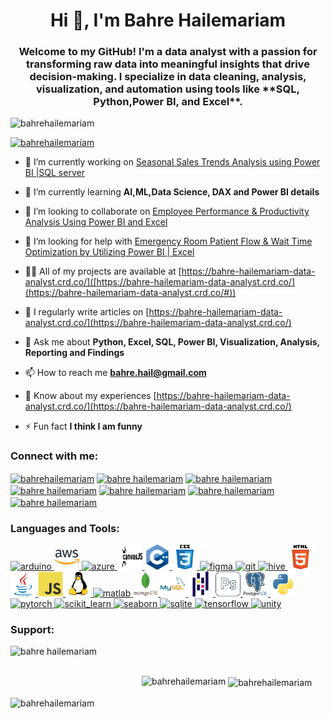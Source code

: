 <h1 align="center">Hi 👋, I'm Bahre Hailemariam</h1>
<h3 align="center">Welcome to my GitHub! I'm a data analyst with a passion for transforming
   raw data into meaningful insights that drive decision-making. I specialize in data cleaning, analysis, visualization, and automation using tools like **SQL, Python,Power BI, and Excel**.</h3>

<p align="left"> <img src="https://komarev.com/ghpvc/?username=bahrehailemariam&label=Profile%20views&color=0e75b6&style=flat" alt="bahrehailemariam" /> </p>

<p align="left"> <a href="https://github.com/ryo-ma/github-profile-trophy"><img src="https://github-profile-trophy.vercel.app/?username=bahrehailemariam" alt="bahrehailemariam" /></a> </p>

- 🔭 I’m currently working on [Seasonal Sales Trends Analysis using Power BI |SQL server]([https://carrd.co/dashboard/9475174068904889/build](https://bahre-hailemariam-data-analyst.crd.co/#sales))

- 🌱 I’m currently learning **AI,ML,Data Science, DAX and Power BI details**

- 👯 I’m looking to collaborate on [Employee Performance & Productivity Analysis Using Power BI and Excel]([https://carrd.co/dashboard/9475174068904889/build](https://bahre-hailemariam-data-analyst.crd.co/#hr))

- 🤝 I’m looking for help with [Emergency Room Patient Flow & Wait Time Optimization by Utilizing Power BI | Excel](https://carrd.co/dashboard/9475174068904889/buildhttps://bahre-hailemariam-data-analyst.crd.co/#health)

- 👨‍💻 All of my projects are available at [https://bahre-hailemariam-data-analyst.crd.co/]([https://bahre-hailemariam-data-analyst.crd.co/](https://bahre-hailemariam-data-analyst.crd.co/#))

- 📝 I regularly write articles on [https://bahre-hailemariam-data-analyst.crd.co/](https://bahre-hailemariam-data-analyst.crd.co/)

- 💬 Ask me about **Python, Excel, SQL, Power BI, Visualization, Analysis, Reporting and Findings**

- 📫 How to reach me **bahre.hail@gmail.com**

- 📄 Know about my experiences [https://bahre-hailemariam-data-analyst.crd.co/](https://bahre-hailemariam-data-analyst.crd.co/)

- ⚡ Fun fact **I think I am funny**

<h3 align="left">Connect with me:</h3>
<p align="left">
<a href="https://linkedin.com/in/bahrehailemariam" target="blank"><img align="center" src="https://raw.githubusercontent.com/rahuldkjain/github-profile-readme-generator/master/src/images/icons/Social/linked-in-alt.svg" alt="bahrehailemariam" height="30" width="40" /></a>
<a href="https://kaggle.com/bahre hailemariam" target="blank"><img align="center" src="https://raw.githubusercontent.com/rahuldkjain/github-profile-readme-generator/master/src/images/icons/Social/kaggle.svg" alt="bahre hailemariam" height="30" width="40" /></a>
<a href="https://fb.com/bahre hailemariam" target="blank"><img align="center" src="https://raw.githubusercontent.com/rahuldkjain/github-profile-readme-generator/master/src/images/icons/Social/facebook.svg" alt="bahre hailemariam" height="30" width="40" /></a>
<a href="https://instagram.com/bahre hailemariam" target="blank"><img align="center" src="https://raw.githubusercontent.com/rahuldkjain/github-profile-readme-generator/master/src/images/icons/Social/instagram.svg" alt="bahre hailemariam" height="30" width="40" /></a>
<a href="https://codeforces.com/profile/bahre hailemariam" target="blank"><img align="center" src="https://raw.githubusercontent.com/rahuldkjain/github-profile-readme-generator/master/src/images/icons/Social/codeforces.svg" alt="bahre hailemariam" height="30" width="40" /></a>
<a href="https://www.leetcode.com/bahre hailemariam" target="blank"><img align="center" src="https://raw.githubusercontent.com/rahuldkjain/github-profile-readme-generator/master/src/images/icons/Social/leet-code.svg" alt="bahre hailemariam" height="30" width="40" /></a>
<a href="https://www.hackerearth.com/bahre hailemariam" target="blank"><img align="center" src="https://raw.githubusercontent.com/rahuldkjain/github-profile-readme-generator/master/src/images/icons/Social/hackerearth.svg" alt="bahre hailemariam" height="30" width="40" /></a>
</p>

<h3 align="left">Languages and Tools:</h3>
<p align="left"> <a href="https://www.arduino.cc/" target="_blank" rel="noreferrer"> <img src="https://cdn.worldvectorlogo.com/logos/arduino-1.svg" alt="arduino" width="40" height="40"/> </a> <a href="https://aws.amazon.com" target="_blank" rel="noreferrer"> <img src="https://raw.githubusercontent.com/devicons/devicon/master/icons/amazonwebservices/amazonwebservices-original-wordmark.svg" alt="aws" width="40" height="40"/> </a> <a href="https://azure.microsoft.com/en-in/" target="_blank" rel="noreferrer"> <img src="https://www.vectorlogo.zone/logos/microsoft_azure/microsoft_azure-icon.svg" alt="azure" width="40" height="40"/> </a> <a href="https://canvasjs.com" target="_blank" rel="noreferrer"> <img src="https://raw.githubusercontent.com/Hardik0307/Hardik0307/master/assets/canvasjs-charts.svg" alt="canvasjs" width="40" height="40"/> </a> <a href="https://www.w3schools.com/cpp/" target="_blank" rel="noreferrer"> <img src="https://raw.githubusercontent.com/devicons/devicon/master/icons/cplusplus/cplusplus-original.svg" alt="cplusplus" width="40" height="40"/> </a> <a href="https://www.w3schools.com/css/" target="_blank" rel="noreferrer"> <img src="https://raw.githubusercontent.com/devicons/devicon/master/icons/css3/css3-original-wordmark.svg" alt="css3" width="40" height="40"/> </a> <a href="https://www.figma.com/" target="_blank" rel="noreferrer"> <img src="https://www.vectorlogo.zone/logos/figma/figma-icon.svg" alt="figma" width="40" height="40"/> </a> <a href="https://git-scm.com/" target="_blank" rel="noreferrer"> <img src="https://www.vectorlogo.zone/logos/git-scm/git-scm-icon.svg" alt="git" width="40" height="40"/> </a> <a href="https://hive.apache.org/" target="_blank" rel="noreferrer"> <img src="https://www.vectorlogo.zone/logos/apache_hive/apache_hive-icon.svg" alt="hive" width="40" height="40"/> </a> <a href="https://www.w3.org/html/" target="_blank" rel="noreferrer"> <img src="https://raw.githubusercontent.com/devicons/devicon/master/icons/html5/html5-original-wordmark.svg" alt="html5" width="40" height="40"/> </a> <a href="https://www.java.com" target="_blank" rel="noreferrer"> <img src="https://raw.githubusercontent.com/devicons/devicon/master/icons/java/java-original.svg" alt="java" width="40" height="40"/> </a> <a href="https://developer.mozilla.org/en-US/docs/Web/JavaScript" target="_blank" rel="noreferrer"> <img src="https://raw.githubusercontent.com/devicons/devicon/master/icons/javascript/javascript-original.svg" alt="javascript" width="40" height="40"/> </a> <a href="https://www.linux.org/" target="_blank" rel="noreferrer"> <img src="https://raw.githubusercontent.com/devicons/devicon/master/icons/linux/linux-original.svg" alt="linux" width="40" height="40"/> </a> <a href="https://www.mathworks.com/" target="_blank" rel="noreferrer"> <img src="https://upload.wikimedia.org/wikipedia/commons/2/21/Matlab_Logo.png" alt="matlab" width="40" height="40"/> </a> <a href="https://www.mongodb.com/" target="_blank" rel="noreferrer"> <img src="https://raw.githubusercontent.com/devicons/devicon/master/icons/mongodb/mongodb-original-wordmark.svg" alt="mongodb" width="40" height="40"/> </a> <a href="https://www.mysql.com/" target="_blank" rel="noreferrer"> <img src="https://raw.githubusercontent.com/devicons/devicon/master/icons/mysql/mysql-original-wordmark.svg" alt="mysql" width="40" height="40"/> </a> <a href="https://pandas.pydata.org/" target="_blank" rel="noreferrer"> <img src="https://raw.githubusercontent.com/devicons/devicon/2ae2a900d2f041da66e950e4d48052658d850630/icons/pandas/pandas-original.svg" alt="pandas" width="40" height="40"/> </a> <a href="https://www.photoshop.com/en" target="_blank" rel="noreferrer"> <img src="https://raw.githubusercontent.com/devicons/devicon/master/icons/photoshop/photoshop-line.svg" alt="photoshop" width="40" height="40"/> </a> <a href="https://www.postgresql.org" target="_blank" rel="noreferrer"> <img src="https://raw.githubusercontent.com/devicons/devicon/master/icons/postgresql/postgresql-original-wordmark.svg" alt="postgresql" width="40" height="40"/> </a> <a href="https://www.python.org" target="_blank" rel="noreferrer"> <img src="https://raw.githubusercontent.com/devicons/devicon/master/icons/python/python-original.svg" alt="python" width="40" height="40"/> </a> <a href="https://pytorch.org/" target="_blank" rel="noreferrer"> <img src="https://www.vectorlogo.zone/logos/pytorch/pytorch-icon.svg" alt="pytorch" width="40" height="40"/> </a> <a href="https://scikit-learn.org/" target="_blank" rel="noreferrer"> <img src="https://upload.wikimedia.org/wikipedia/commons/0/05/Scikit_learn_logo_small.svg" alt="scikit_learn" width="40" height="40"/> </a> <a href="https://seaborn.pydata.org/" target="_blank" rel="noreferrer"> <img src="https://seaborn.pydata.org/_images/logo-mark-lightbg.svg" alt="seaborn" width="40" height="40"/> </a> <a href="https://www.sqlite.org/" target="_blank" rel="noreferrer"> <img src="https://www.vectorlogo.zone/logos/sqlite/sqlite-icon.svg" alt="sqlite" width="40" height="40"/> </a> <a href="https://www.tensorflow.org" target="_blank" rel="noreferrer"> <img src="https://www.vectorlogo.zone/logos/tensorflow/tensorflow-icon.svg" alt="tensorflow" width="40" height="40"/> </a> <a href="https://unity.com/" target="_blank" rel="noreferrer"> <img src="https://www.vectorlogo.zone/logos/unity3d/unity3d-icon.svg" alt="unity" width="40" height="40"/> </a> </p>

<h3 align="left">Support:</h3>
<p><a href="https://www.buymeacoffee.com/bahre hailemariam"> <img align="left" src="https://cdn.buymeacoffee.com/buttons/v2/default-yellow.png" height="50" width="210" alt="bahre hailemariam" /></a></p><br><br>

<p><img align="left" src="https://github-readme-stats.vercel.app/api/top-langs?username=bahrehailemariam&show_icons=true&locale=en&layout=compact" alt="bahrehailemariam" /></p>

<p>&nbsp;<img align="center" src="https://github-readme-stats.vercel.app/api?username=bahrehailemariam&show_icons=true&locale=en" alt="bahrehailemariam" /></p>

<p><img align="center" src="https://github-readme-streak-stats.herokuapp.com/?user=bahrehailemariam&" alt="bahrehailemariam" /></p>
